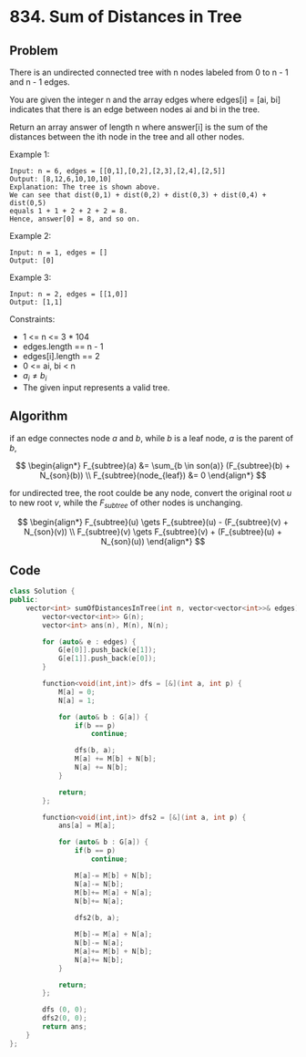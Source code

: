 # 834. Sum of Distances in Tree

## Problem  
There is an undirected connected tree with n nodes labeled from 0 to n - 1 and n - 1 edges.

You are given the integer n and the array edges where edges[i] = [ai, bi] indicates that there is an edge between nodes ai and bi in the tree.

Return an array answer of length n where answer[i] is the sum of the distances between the ith node in the tree and all other nodes.

 

Example 1:
```
Input: n = 6, edges = [[0,1],[0,2],[2,3],[2,4],[2,5]]
Output: [8,12,6,10,10,10]
Explanation: The tree is shown above.
We can see that dist(0,1) + dist(0,2) + dist(0,3) + dist(0,4) + dist(0,5)
equals 1 + 1 + 2 + 2 + 2 = 8.
Hence, answer[0] = 8, and so on.
```

Example 2:
```
Input: n = 1, edges = []
Output: [0]
```

Example 3:
```
Input: n = 2, edges = [[1,0]]
Output: [1,1]
```

Constraints:
- 1 <= n <= 3 * 104
- edges.length == n - 1
- edges[i].length == 2
- 0 <= ai, bi < n
- $a_i \neq b_i$
- The given input represents a valid tree.

## Algorithm

if an edge connectes node $a$ and $b$, while $b$ is a leaf node, $a$ is the parent of $b$,

$$
\begin{align*}
F_{subtree}(a) 
&= \sum_{b \in son(a)} (F_{subtree}(b) + N_{son}(b))  \\
F_{subtree}(node_{leaf}) &= 0
\end{align*}
$$  

for undirected tree, the root coulde be any node, convert the original root $u$ to new root $v$, while the $F_{subtree}$ of other nodes is unchanging.  

$$
\begin{align*}
F_{subtree}(u) \gets F_{subtree}(u) - (F_{subtree}(v) + N_{son}(v))  \\
F_{subtree}(v) \gets F_{subtree}(v) + (F_{subtree}(u) + N_{son}(u))  
\end{align*}
$$  

## Code

```cpp
class Solution {
public:
    vector<int> sumOfDistancesInTree(int n, vector<vector<int>>& edges) {
        vector<vector<int>> G(n);
        vector<int> ans(n), M(n), N(n);

        for (auto& e : edges) {
            G[e[0]].push_back(e[1]);
            G[e[1]].push_back(e[0]);
        }

        function<void(int,int)> dfs = [&](int a, int p) {
            M[a] = 0;
            N[a] = 1;

            for (auto& b : G[a]) {
                if(b == p)
                    continue;

                dfs(b, a);
                M[a] += M[b] + N[b];
                N[a] += N[b];
            }

            return;
        };

        function<void(int,int)> dfs2 = [&](int a, int p) {
            ans[a] = M[a];

            for (auto& b : G[a]) {
                if(b == p)
                    continue;

                M[a]-= M[b] + N[b];
                N[a]-= N[b];
                M[b]+= M[a] + N[a];
                N[b]+= N[a];
                
                dfs2(b, a);

                M[b]-= M[a] + N[a];
                N[b]-= N[a];
                M[a]+= M[b] + N[b];
                N[a]+= N[b];
            }

            return;
        };

        dfs (0, 0);
        dfs2(0, 0);
        return ans;
    }
};
```